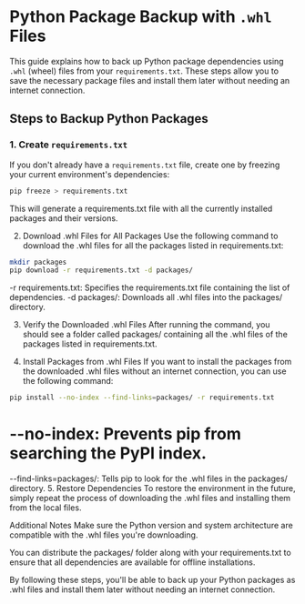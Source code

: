 # Python Package Backup with `.whl` Files

This guide explains how to back up Python package dependencies using `.whl` (wheel) files from your `requirements.txt`. These steps allow you to save the necessary package files and install them later without needing an internet connection.

## Steps to Backup Python Packages

### 1. Create `requirements.txt`

If you don't already have a `requirements.txt` file, create one by freezing your current environment's dependencies:

```bash
pip freeze > requirements.txt
```
This will generate a requirements.txt file with all the currently installed packages and their versions.

2. Download .whl Files for All Packages
Use the following command to download the .whl files for all the packages listed in requirements.txt:

```bash
mkdir packages
pip download -r requirements.txt -d packages/
```
-r requirements.txt: Specifies the requirements.txt file containing the list of dependencies.
-d packages/: Downloads all .whl files into the packages/ directory.

3. Verify the Downloaded .whl Files
After running the command, you should see a folder called packages/ containing all the .whl files of the packages listed in requirements.txt.

4. Install Packages from .whl Files
If you want to install the packages from the downloaded .whl files without an internet connection, you can use the following command:

```bash
pip install --no-index --find-links=packages/ -r requirements.txt
```
# --no-index: Prevents pip from searching the PyPI index.

--find-links=packages/: Tells pip to look for the .whl files in the packages/ directory.
5. Restore Dependencies
To restore the environment in the future, simply repeat the process of downloading the .whl files and installing them from the local files.

Additional Notes
Make sure the Python version and system architecture are compatible with the .whl files you're downloading.

You can distribute the packages/ folder along with your requirements.txt to ensure that all dependencies are available for offline installations.

By following these steps, you'll be able to back up your Python packages as .whl files and install them later without needing an internet connection.
